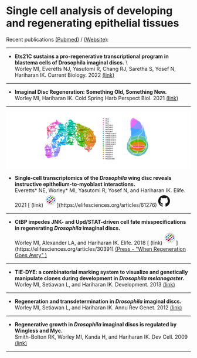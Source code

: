 # Single cell analysis of developing and regenerating epithelial tissues 


Recent publications [(Pubmed)](https://pubmed.ncbi.nlm.nih.gov/?term=Worley+MI&show_snippets=off&sort=pubdate) / [(Website)](https://sites.google.com/view/melanieworley/home?authuser=0/): 
 
---

* **Ets21C sustains a pro-regenerative transcriptional program in blastema cells of Drosophila imaginal discs.**  \  
Worley MI, Everetts NJ, Yasutomi R, Chang RJ, Saretha S, Yosef N, Hariharan IK. Current Biology. 2022 [ (link)](https://www.cell.com/current-biology/fulltext/S0960-9822(22)01002-8)


---

* **Imaginal Disc Regeneration: Something Old, Something New.** \
Worley MI, Hariharan IK. Cold Spring Harb Perspect Biol. 2021 [ (link)]( https://pubmed.ncbi.nlm.nih.gov/34872971/)

---
![alt text](https://github.com/MelWorley/work_in_progress/blob/main/images/cell_atlas.png?raw=true) 
* **Single-cell transcriptomics of the *Drosophila* wing disc reveals instructive epithelium-to-myoblast interactions.**  \
Everetts* NE, Worley* MI, Yasutomi R, Yosef N, and Hariharan IK. Elife. 2021 [ (link) ![alt text](https://github.com/MelWorley/work_in_progress/blob/main/images/elife2.png?)](https://elifesciences.org/articles/61276) [![alt text](https://github.com/MelWorley/work_in_progress/blob/main/images/GitHub-Mark-32px.png?raw=true)](https://github.com/HariharanLab/Everetts_Worley_Yasutomi)


---

* **CtBP impedes JNK- and Upd/STAT-driven cell fate misspecifications in regenerating *Drosophila* imaginal discs.**   \
Worley MI, Alexander LA, and Hariharan IK. Elife. 2018 [  (link) ![alt text](https://github.com/MelWorley/work_in_progress/blob/main/images/elife2.png?)](https://elifesciences.org/articles/30391) [(Press - "When Regeneration Goes Awry" )](https://medium.com/lifes-building-blocks/when-regeneration-goes-awry-aeee2512412f)

---

* **TIE-DYE: a combinatorial marking system to visualize and genetically manipulate clones during development in *Drosophila melanogaster*.**  \
Worley MI, Setiawan L, and Hariharan IK. Development. 2013 [(link)](https://journals.biologists.com/dev/article/140/15/3275/45847/TIE-DYE-a-combinatorial-marking-system-to) 

---

* **Regeneration and transdetermination in *Drosophila* imaginal discs.** \
Worley MI, Setiawan L, and Hariharan IK. Annu Rev Genet. 2012 [(link)](https://www.annualreviews.org/doi/10.1146/annurev-genet-110711-155637)

---

* **Regenerative growth in *Drosophila* imaginal discs is regulated by Wingless and Myc.** \
Smith-Bolton RK, Worley MI, Kanda H, and Hariharan IK. Dev Cell. 2009 [(link)](https://www.cell.com/developmental-cell/fulltext/S1534-5807(09)00177-4?_returnURL=https%3A%2F%2Flinkinghub.elsevier.com%2Fretrieve%2Fpii%2FS1534580709001774%3Fshowall%3Dtrue)

---



<!--
**MelWorley/MelWorley** is a ✨ _special_ ✨ repository because its `README.md` (this file) appears on your GitHub profile.

Here are some ideas to get you started:

- 🔭 I’m currently working on ...
- 🌱 I’m currently learning ...
- 👯 I’m looking to collaborate on ...
- 🤔 I’m looking for help with ...
- 💬 Ask me about ...
- 📫 How to reach me: ...
- 😄 Pronouns: ...
- ⚡ Fun fact: ...
-->
